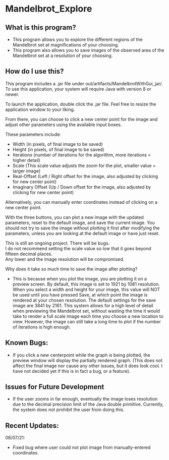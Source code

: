 # Mandelbrot_Explore
## What is this program?
- This program allows you to explore the different regions of the Mandelbrot set at magnifications of your choosing.
- This program also allows you to save images of the observed area of the Mandelbrot set at a resolution of your choosing.

## How do I use this?
This program includes a .jar file under out/artifacts/MandelbrotWithGui_jar/.  To use this application, your system will require Java with version 8 or newer. 

To launch the application, double click the .jar file.  Feel free to resize the application
window to your liking.

From there, you can choose to click a new center point for the image and adjust other parameters using the available input boxes.

These parameters include:
- Width (in pixels, of final image to be saved)
- Height (in pixels, of final image to be saved)
- Iterations (number of iterations for the algorithm, more iterations = higher detail)
- Scale (This scale value adjusts the zoom for the plot, smaller value = larger image)
- Real-Offset (Left / Right offset for the image, also adjusted by clicking for new center point)
- Imaginary Offset (Up / Down offset for the image, also adjusted by clicking for new center point)

Alternatively, you can manually enter coordinates instead of clicking on a new center point.

With the three buttons, you can plot a new image with the updated parameters, reset to the default image, 
and save the current image.  You should not try to save the image without plotting it first after modifying
the parameters, unless you are looking at the default image or have just reset.  

This is still an ongoing project.  There will be bugs.  
I do not recommend setting the scale value so low that it goes beyond fifteen decimal places.  
Any lower and the image resolution will be compromised.

Why does it take so much time to save the image after plotting?
- This is because when you plot the image, you are plotting it on a preview screen.
  By default, this image is set to 1921 by 1081 resolution.  When you select a width and height
  for your image, this value will NOT be used until you have pressed Save, at which point the 
  image is rendered at your chosen resolution.  The default settings for the save image are 3841 by 2161.
  This system allows for a high level of detail when previewing the Mandelbrot set, without wasting the 
  time it would take to render a full scale image each time you choose a new location to view.  However, the
  image can still take a long time to plot if the number of iterations is high enough.
  
## Known Bugs:
- If you click a new centerpoint while the graph is being plotted, the preview window will display the partially rendered graph.
(This does not affect the final image nor cause any other issues, but it does look cool.  I have not decided yet if this is 
in fact a bug, or a feature).

## Issues for Future Development
- If the user zooms in far enough, eventually the image loses resolution due to the decimal precision limit of the Java double primitive.  Currently, the system does not prohibit the user from doing this.  

## Recent Updates:
  08/07/21:
  - Fixed bug where user could not plot image from manually-entered coordinates.



